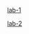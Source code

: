 [lab-1](https://github.com/srk1679/AIML_LAB/blob/main/LAB01%20(1).ipynb)

[lab-2](https://github.com/srk1679/AIML_LAB/blob/main/lab02.ipynb)
